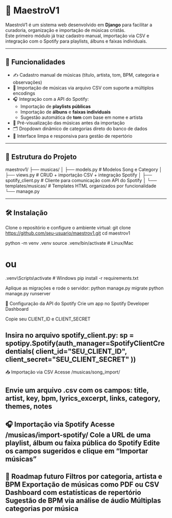 # 🎼 MaestroV1

MaestroV1 é um sistema web desenvolvido em **Django** para facilitar a curadoria, organização e importação de músicas cristãs.  
Este primeiro módulo já traz cadastro manual, importação via CSV e integração com o Spotify para playlists, álbuns e faixas individuais.

-------------------------------------------------------------------------------------------

## 🚀 Funcionalidades

- ✍️ Cadastro manual de músicas (título, artista, tom, BPM, categoria e observações)
- 📂 Importação de músicas via arquivo CSV com suporte a múltiplos encodings
- 🎧 Integração com a API do Spotify:
  - Importação de **playlists públicas**
  - Importação de **álbuns** e **faixas individuais**
  - Sugestão automática de **tom** com base em nome e artista
- 👀 Pré-visualização das músicas antes da importação
- 🗂️ Dropdown dinâmico de categorias direto do banco de dados
- 📱 Interface limpa e responsiva para gestão de repertório

-------------------------------------------------------------------------------------------

## 🧱 Estrutura do Projeto

maestrov1/
├── musicas/
│ ├── models.py # Modelos Song e Category
│ ├── views.py # CRUD + importação CSV + integração Spotify
│ ├── spotify_client.py # Cliente para comunicação com API do Spotify
│ └── templates/musicas/ # Templates HTML organizados por funcionalidade
└── manage.py

-------------------------------------------------------------------------------------------
## 🛠️ Instalação

Clone o repositório e configure o ambiente virtual:
git clone https://github.com/seu-usuario/maestrov1.git
cd maestrov1

python -m venv .venv
source .venv/bin/activate   # Linux/Mac
# ou
.venv\Scripts\activate      # Windows
pip install -r requirements.txt

Aplique as migrações e rode o servidor:
python manage.py migrate
python manage.py runserver

🔐 Configuração da API do Spotify
Crie um app no Spotify Developer Dashboard

Copie seu CLIENT_ID e CLIENT_SECRET

Insira no arquivo spotify_client.py:
sp = spotipy.Spotify(auth_manager=SpotifyClientCredentials(
    client_id="SEU_CLIENT_ID",
    client_secret="SEU_CLIENT_SECRET"
))
-------------------------------------------------------------------------------------------
📥 Importação via CSV
Acesse /musicas/song_import/

Envie um arquivo .csv com os campos:
title, artist, key, bpm, lyrics_excerpt, links, category, themes, notes
-------------------------------------------------------------------------------------------
🎧 Importação via Spotify
Acesse /musicas/import-spotify/
Cole a URL de uma playlist, álbum ou faixa pública do Spotify
Edite os campos sugeridos e clique em “Importar músicas”
-------------------------------------------------------------------------------------------
📌 Roadmap futuro
Filtros por categoria, artista e BPM
Exportação de músicas como PDF ou CSV
Dashboard com estatísticas de repertório
Sugestão de BPM via análise de áudio
Múltiplas categorias por música
-------------------------------------------------------------------------------------------
